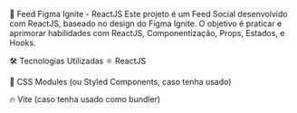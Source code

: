 🚀 Feed Figma Ignite - ReactJS
Este projeto é um Feed Social desenvolvido com ReactJS, baseado no design do Figma Ignite. O objetivo é praticar e aprimorar habilidades com ReactJS, Componentização, Props, Estados, e Hooks.

🛠 Tecnologias Utilizadas
⚛️ ReactJS

💅 CSS Modules (ou Styled Components, caso tenha usado)

🔥 Vite (caso tenha usado como bundler)

